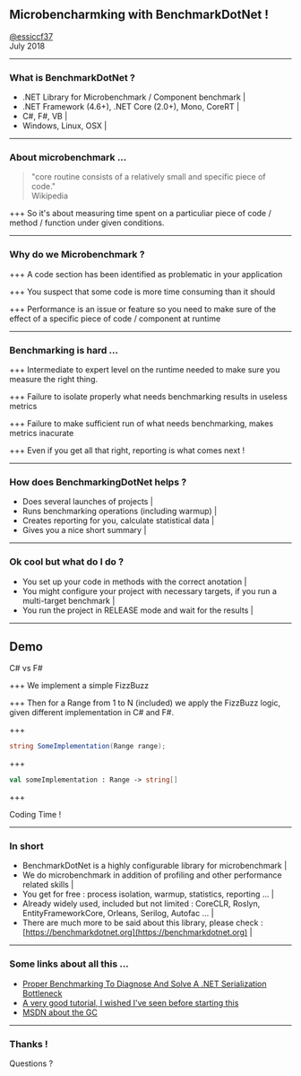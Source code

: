 ## Microbencharmking with BenchmarkDotNet !

[@essiccf37](https://twitter.com/essiccf37) <br> July 2018

---

### What is BenchmarkDotNet ?

- .NET Library for Microbenchmark / Component benchmark |
- .NET Framework (4.6+), .NET Core (2.0+), Mono, CoreRT |
- C#, F#, VB |
- Windows, Linux, OSX |

---

### About microbenchmark ... 

> "core routine consists of a relatively small and specific piece of code." <br> Wikipedia

+++
So it's about measuring time spent on a particuliar piece of code / method / function under given conditions.

---

### Why do we Microbenchmark ?

+++
A code section has been identified as problematic in your application

+++
You suspect that some code is more time consuming than it should 

+++
Performance is an issue or feature so you need to make sure of the effect of a specific piece of code / component at runtime

---

### Benchmarking is hard ... 

+++
Intermediate to expert level on the runtime needed to make sure you measure the right thing.

+++
Failure to isolate properly what needs benchmarking results in useless metrics 

+++
Failure to make sufficient run of what needs benchmarking, makes metrics inacurate

+++
Even if you get all that right, reporting is what comes next !

---

### How does BenchmarkingDotNet helps ?

- Does several launches of projects |
- Runs benchmarking operations (including warmup) |
- Creates reporting for you, calculate statistical data |
- Gives you a nice short summary |

---

### Ok cool but what do I do ?

- You set up your code in methods with the correct anotation |
- You might configure your project with necessary targets, if you run a multi-target benchmark |
- You run the project in RELEASE mode and wait for the results |

---

## Demo

C# vs F#

+++
We implement a simple FizzBuzz 

+++
Then for a Range from 1 to N (included) we apply the FizzBuzz logic, given different implementation in C# and F#.

+++

```csharp
string SomeImplementation(Range range); 
```

+++

```fsharp
val someImplementation : Range -> string[]
```

+++

Coding Time !

---

### In short

- BenchmarkDotNet is a highly configurable library for microbenchmark |
- We do microbenchmark in addition of profiling and other performance related skills |
- You get for free : process isolation, warmup, statistics, reporting ... |
- Already widely used, included but not limited : CoreCLR, Roslyn, EntityFrameworkCore, Orleans, Serilog, Autofac ... |
- There are much more to be said about this library, please check : [https://benchmarkdotnet.org](https://benchmarkdotnet.org) |

---
### Some links about all this ...

- [Proper Benchmarking To Diagnose And Solve A .NET Serialization Bottleneck](http://www.hanselman.com/blog/ProperBenchmarkingToDiagnoseAndSolveANETSerializationBottleneck.aspx)
- [A very good tutorial, I wished I've seen before starting this](https://dotnetcoretutorials.com/2017/12/04/benchmarking-net-core-code-benchmarkdotnet/)
- [MSDN about the GC](https://msdn.microsoft.com/en-us/library/ms973837.aspx)

---
### Thanks !

Questions ?
